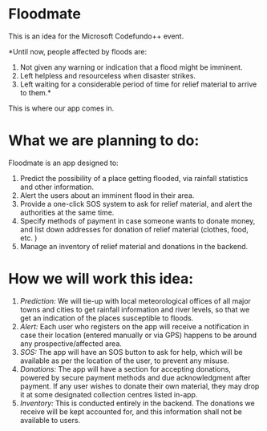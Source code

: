 # Floodmate
This is an idea for the Microsoft Codefundo++ event.

*Until now, people affected by floods are: 
  1. Not given any warning or indication that a flood might be imminent.
  2. Left helpless and resourceless when disaster strikes.
  3. Left waiting for a considerable period of time for relief material to arrive to them.*
 
This is where our app comes in.

# What we are planning to do:
 
 Floodmate is an app designed to:
 1. Predict the possibility of a place getting flooded, via rainfall statistics and other information.
 2. Alert the users about an imminent flood in their area. 
 3. Provide a one-click SOS system to ask for relief material, and alert the authorities at the same time.
 4. Specify methods of payment in case someone wants to donate money, and list down addresses for donation of relief material (clothes,       food, etc. )
 5. Manage an inventory of relief material and donations in the backend.
 
 # How we will work this idea: 
 
  1. *Prediction:* We will tie-up with local meteorological offices of all major towns and cities to get rainfall information and river                      levels, so that we get an indication of the places susceptible to floods. 
  2. *Alert:*      Each user who registers on the app will receive a notification in case their location (entered manually or via GPS)                        happens to be around any prospective/affected area.
  3. *SOS:* The app will have an SOS button to ask for help, which will be available as per the location of the user, to prevent any         misuse.
  4. *Donations:* The app will have a section for accepting donations, powered by secure payment methods and due acknowledgment after payment. If any user wishes to donate their own material, they may drop it at some designated collection centres listed in-app.
  5. *Inventory:* This is conducted entirely in the backend. The donations we receive will be kept accounted for, and this information shall not be available to users.
